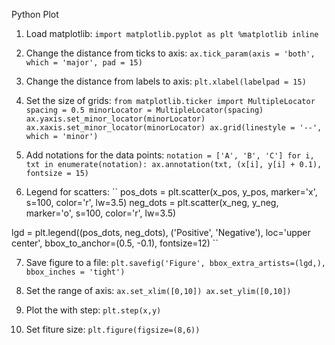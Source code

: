Python Plot

1) Load matplotlib: 
``
import matplotlib.pyplot as plt
%matplotlib inline
``

2) Change the distance from ticks to axis:  `ax.tick_param(axis = 'both', which = 'major', pad = 15)`

3) Change the distance from labels to axis: `plt.xlabel(labelpad = 15)`

4) Set the size of grids:
``
from matplotlib.ticker import MultipleLocator
spacing = 0.5
minorLocator = MultipleLocator(spacing)
ax.yaxis.set_minor_locator(minorLocator)
ax.xaxis.set_minor_locator(minorLocator)
ax.grid(linestyle = '--', which = 'minor')
``

5) Add notations for the data points:
``
notation = ['A', 'B', 'C']
for i, txt in enumerate(notation):
  ax.annotation(txt, (x[i], y[i] + 0.1), fontsize = 15)
``

6) Legend for scatters: 
``
pos_dots = plt.scatter(x_pos, y_pos, marker='x', s=100, color='r', lw=3.5)
neg_dots = plt.scatter(x_neg, y_neg, marker='o', s=100, color='r', lw=3.5)

lgd = plt.legend((pos_dots, neg_dots), ('Positive', 'Negative'), loc='upper center', bbox_to_anchor=(0.5, -0.1), fontsize=12)
``

7) Save figure to a file:
`plt.savefig('Figure', bbox_extra_artists=(lgd,), bbox_inches = 'tight')`

8) Set the range of axis:
``
ax.set_xlim([0,10])
ax.set_ylim([0,10])
``

9) Plot the with step:
`plt.step(x,y)`

10) Set fiture size:
`plt.figure(figsize=(8,6))`
